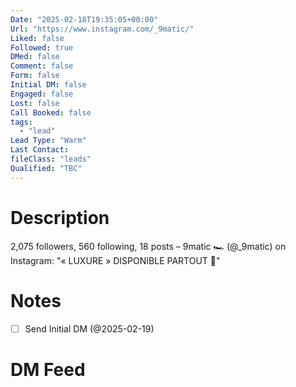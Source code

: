 ```yaml
---
Date: "2025-02-18T19:35:05+00:00"
Url: "https://www.instagram.com/_9matic/"
Liked: false
Followed: true
DMed: false
Comment: false
Form: false
Initial DM: false
Engaged: false
Lost: false
Call Booked: false
tags:
  - "lead"
Lead Type: "Warm"
Last Contact:
fileClass: "leads"
Qualified: "TBC"
---
```

# Description
2,075 followers, 560 following, 18 posts – 9matic 🏎️ (@_9matic) on Instagram: "« LUXURE » DISPONIBLE PARTOUT 💖"
# Notes
- [ ] Send Initial DM (@2025-02-19)
# DM Feed